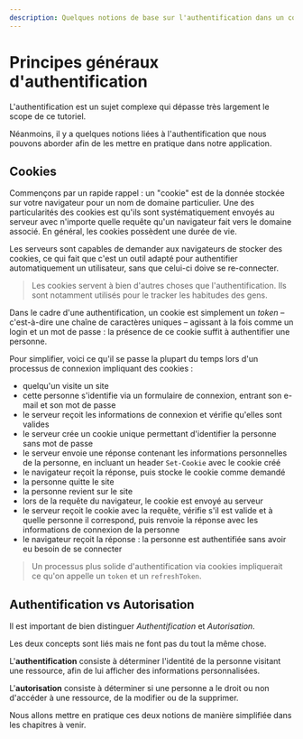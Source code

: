 ```yaml
---
description: Quelques notions de base sur l'authentification dans un contexte web
---
```


# Principes généraux d'authentification

L'authentification est un sujet complexe qui dépasse très largement le scope de ce tutoriel.

Néanmoins, il y a quelques notions liées à l'authentification que nous pouvons aborder afin de les
mettre en pratique dans notre application.

## Cookies

Commençons par un rapide rappel : un "cookie" est de la donnée stockée sur votre navigateur pour un
nom de domaine particulier. Une des particularités des cookies est qu'ils sont systématiquement
envoyés au serveur avec n'importe quelle requête qu'un navigateur fait vers le domaine associé. En
général, les cookies possèdent une durée de vie.

Les serveurs sont capables de demander aux navigateurs de stocker des cookies, ce qui fait que c'est
un outil adapté pour authentifier automatiquement un utilisateur, sans que celui-ci doive se
re-connecter.

> Les cookies servent à bien d'autres choses que l'authentification. Ils sont notamment utilisés
> pour le tracker les habitudes des gens.

Dans le cadre d'une authentification, un cookie est simplement un _token_ – c'est-à-dire une chaîne
de caractères uniques – agissant à la fois comme un login et un mot de passe : la présence de ce
cookie suffit à authentifier une personne.

Pour simplifier, voici ce qu'il se passe la plupart du temps lors d'un processus de connexion
impliquant des cookies :

<!-- TODO: schema -->

- quelqu'un visite un site
- cette personne s'identifie via un formulaire de connexion, entrant son e-mail et son mot de passe
- le serveur reçoit les informations de connexion et vérifie qu'elles sont valides
- le serveur crée un cookie unique permettant d'identifier la personne sans mot de passe
- le serveur envoie une réponse contenant les informations personnelles de la personne, en incluant
  un header `Set-Cookie` avec le cookie créé
- le navigateur reçoit la réponse, puis stocke le cookie comme demandé
- la personne quitte le site
- la personne revient sur le site
- lors de la requête du navigateur, le cookie est envoyé au serveur
- le serveur reçoit le cookie avec la requête, vérifie s'il est valide et à quelle personne il
  correspond, puis renvoie la réponse avec les informations de connexion de la personne
- le navigateur reçoit la réponse : la personne est authentifiée sans avoir eu besoin de se
  connecter

> Un processus plus solide d'authentification via cookies impliquerait ce qu'on appelle un `token`
> et un `refreshToken`.

## Authentification vs Autorisation

Il est important de bien distinguer _Authentification_ et _Autorisation_.

Les deux concepts sont liés mais ne font pas du tout la même chose.

L'**authentification** consiste à déterminer l'identité de la personne visitant une ressource, afin
de lui afficher des informations personnalisées.

L'**autorisation** consiste à déterminer si une personne a le droit ou non d'accéder à une
ressource, de la modifier ou de la supprimer.

Nous allons mettre en pratique ces deux notions de manière simplifiée dans les chapitres à venir.

